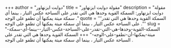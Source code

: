 +++
author = "دوايت ايزنهاور"
title = "مقولة دوايت ايزنهاور"
description = "مقولة دوايت ايزنهاور: السمكة القوية وحدها هي التي تقدر على السباحة عكس التيار ، بينما أي سمكة ميتة يمكنها أن تطفو على الوجه ."
quote = '''السمكة القوية وحدها هي التي تقدر على السباحة عكس التيار ، بينما أي سمكة ميتة يمكنها أن تطفو على الوجه .''' 
slug = "السمكة-القوية-وحدها-هي-التي-تقدر-على-السباحة-عكس-التيار--بينما-أي-سمكة-ميتة-يمكنها-أن-تطفو-على-الوجه-"
+++
السمكة القوية وحدها هي التي تقدر على السباحة عكس التيار ، بينما أي سمكة ميتة يمكنها أن تطفو على الوجه .
